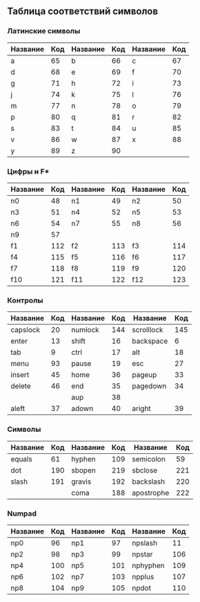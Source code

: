 
## Таблица соответствий символов

### Латинские символы

Название | Код | Название | Код | Название | Код 
-------- | --- | -------- | --- | -------- | ---
   a     |  65 |     b    |  66 |     c    |  67
   d     |  68 |     e    |  69 |     f    |  70
   g     |  71 |     h    |  72 |     i    |  73
   j     |  74 |     k    |  75 |     l    |  76
   m     |  77 |     n    |  78 |     o    |  79
   p     |  80 |     q    |  81 |     r    |  82
   s     |  83 |     t    |  84 |     u    |  85
   v     |  86 |     w    |  87 |     x    |  88
   y     |  89 |     z    |  90 |          |    


### Цифры и F*

Название | Код | Название | Код | Название | Код 
-------- | --- | -------- | --- | -------- | ---
   n0    |  48 |     n1   |  49 |     n2   |  50
   n3    |  51 |     n4   |  52 |     n5   |  53
   n6    |  54 |     n7   |  55 |     n8   |  56
   n9    |  57 |          |     |          |    
   f1    | 112 |     f2   | 113 |     f3   | 114
   f4    | 115 |     f5   | 116 |     f6   | 117
   f7    | 118 |     f8   | 119 |     f9   | 120
   f10   | 121 |    f11   | 122 |    f12   | 123

### Контролы

Название | Код | Название | Код | Название   | Код 
-------- | --- | -------- | --- | ---------- | ---
capslock |  20 |  numlock | 144 | scrolllock | 145
 enter   |  13 |   shift  |  16 |  backspace |   6
  tab    |   9 |    ctrl  |  17 |    alt     |  18
  menu   |  93 |   pause  |  19 |    esc     |  27
 insert  |  45 |    home  |  36 |   pageup   |  33
 delete  |  46 |    end   |  35 |  pagedown  |  34
         |     |    aup   |  38 |            |  
  aleft  |  37 |   adown  |  40 |   aright   |  39

### Символы

Название | Код | Название | Код | Название   | Код 
-------- | --- | -------- | --- | ---------- | ---
 equals  |  61 |  hyphen  | 109 | semicolon  |  59
   dot   | 190 |  sbopen  | 219 |  sbclose   | 221
  slash  | 191 |  gravis  | 192 | backslash  | 220
         |     |   coma   | 188 | apostrophe | 222

### Numpad

Название | Код | Название | Код | Название   | Код 
-------- | --- | -------- | --- | ---------- | ---
   np0   |  96 |    np1   |  97 | npslash    |  11
   np2   |  98 |    np3   |  99 | npstar     | 106
   np4   | 100 |    np5   | 101 | nphyphen   | 109
   np6   | 102 |    np7   | 103 | npplus     | 107
   np8   | 104 |    np9   | 105 | npdot      | 110